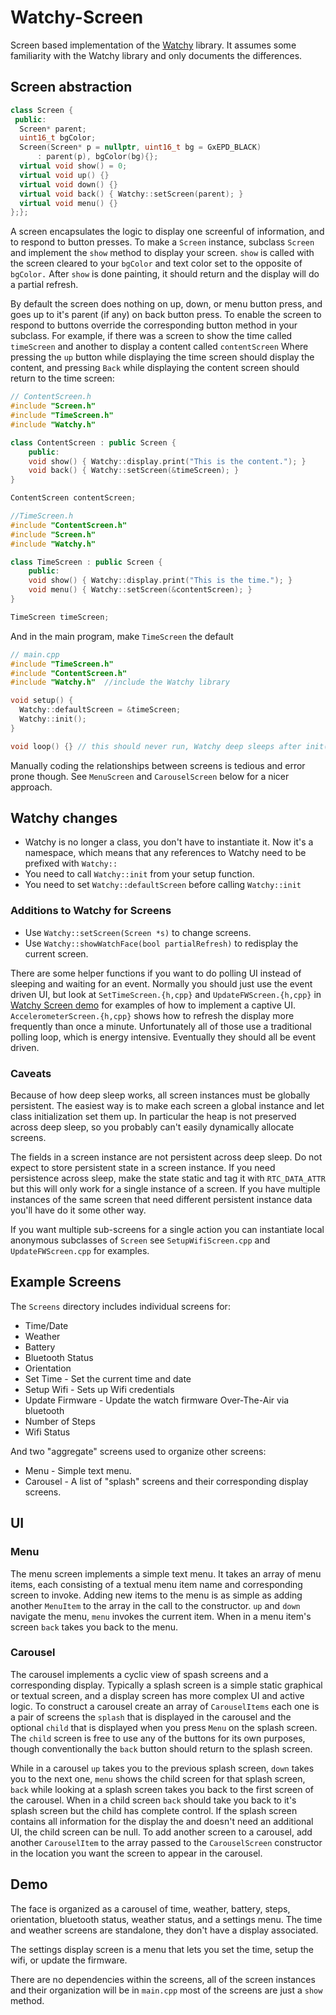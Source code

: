 # Watchy-Screen

Screen based implementation of the [Watchy](https://github.com/sqfmi/Watchy) library. It assumes some familiarity with the Watchy library and only documents the differences.

## Screen abstraction

```c++
class Screen {
 public:
  Screen* parent;
  uint16_t bgColor;
  Screen(Screen* p = nullptr, uint16_t bg = GxEPD_BLACK)
      : parent(p), bgColor(bg){};
  virtual void show() = 0;
  virtual void up() {}
  virtual void down() {}
  virtual void back() { Watchy::setScreen(parent); }
  virtual void menu() {}
};};
```

A screen encapsulates the logic to display one screenful of information, and to respond to button presses. To make a `Screen` instance, subclass `Screen` and implement the `show` method to display your screen. `show` is called with the screen cleared to your `bgColor` and text color set to the opposite of `bgColor.` After `show` is done painting, it should return and the display will do a partial refresh.

By default the screen does nothing on up, down, or menu button press, and goes up to it's parent (if any) on back button press. To enable the screen to respond to buttons override the corresponding button method in your subclass. For example, if there was a screen to show the time called `timeScreen` and another to display a content called `contentScreen` Where pressing the `up` button while displaying the time screen should display the content, and pressing `Back` while displaying the content screen should return to the time screen:

```c++
// ContentScreen.h
#include "Screen.h"
#include "TimeScreen.h"
#include "Watchy.h"

class ContentScreen : public Screen {
    public:
    void show() { Watchy::display.print("This is the content."); }
    void back() { Watchy::setScreen(&timeScreen); }
}

ContentScreen contentScreen;
```

```c++
//TimeScreen.h
#include "ContentScreen.h"
#include "Screen.h"
#include "Watchy.h"

class TimeScreen : public Screen {
    public:
    void show() { Watchy::display.print("This is the time."); }
    void menu() { Watchy::setScreen(&contentScreen); }
}

TimeScreen timeScreen;
```

And in the main program, make `TimeScreen` the default

```c++
// main.cpp
#include "TimeScreen.h"
#include "ContentScreen.h"
#include "Watchy.h"  //include the Watchy library

void setup() {
  Watchy::defaultScreen = &timeScreen;
  Watchy::init();
}

void loop() {} // this should never run, Watchy deep sleeps after init();
```

Manually coding the relationships between screens is tedious and error prone though. See `MenuScreen` and `CarouselScreen` below for a nicer approach.

## Watchy changes

* Watchy is no longer a class, you don't have to instantiate it. Now it's a namespace, which means that any references to Watchy need to be prefixed with `Watchy::`
* You need to call `Watchy::init` from your setup function.
* You need to set `Watchy::defaultScreen` before calling `Watchy::init`

### Additions to Watchy for Screens

* Use `Watchy::setScreen(Screen *s)` to change screens.
* Use `Watchy::showWatchFace(bool partialRefresh)` to redisplay the current screen.

There are some helper functions if you want to do polling UI instead of sleeping and waiting for an event. Normally you should just use the event driven UI, but look at `SetTimeScreen.{h,cpp}` and `UpdateFWScreen.{h,cpp}` in [Watchy Screen demo](https://github.com/charles-haynes/Watchy-Screen-demo) for examples of how to implement a captive UI. `AccelerometerScreen.{h,cpp}` shows how to refresh the display more frequently than once a minute. Unfortunately all of those use a traditional polling loop, which is energy intensive. Eventually they should all be event driven.

### Caveats

Because of how deep sleep works, all screen instances must be globally persistent. The easiest way is to make each screen a global instance and let class initialization set them up. In particular the heap is not preserved across deep sleep, so you probably can't easily dynamically allocate screens.

The fields in a screen instance are not persistent across deep sleep. Do not expect to store persistent state in a screen instance. If you need persistence across sleep, make the state static and tag it with `RTC_DATA_ATTR` but this will only work for a single instance of a screen. If you have multiple instances of the same screen that need different persistent instance data you'll have do it some other way.

If you want multiple sub-screens for a single action you can instantiate local anonymous subclasses of `Screen` see `SetupWifiScreen.cpp` and `UpdateFWScreen.cpp` for examples.

## Example Screens

The `Screens` directory includes individual screens for:

* Time/Date  
* Weather  
* Battery  
* Bluetooth Status
* Orientation
* Set Time - Set the current time and date
* Setup Wifi - Sets up Wifi credentials
* Update Firmware - Update the watch firmware Over-The-Air via bluetooth
* Number of Steps
* Wifi Status

And two "aggregate" screens used to organize other screens:

* Menu - Simple text menu.
* Carousel - A list of "splash" screens and their corresponding display screens.

## UI

### Menu

The menu screen implements a simple text menu. It takes an array of menu items, each consisting of a textual menu item name and corresponding screen to invoke. Adding new items to the menu is as simple as adding another `MenuItem` to the array in the call to the constructor. `up` and `down` navigate the menu, `menu` invokes the current item. When in a menu item's screen `back` takes you back to the menu.

### Carousel

The carousel implements a cyclic view of spash screens and a corresponding display. Typically a splash screen is a simple static graphical or textual screen, and a display screen has more complex UI and active logic. To construct a carousel create an array of `CarouselItems` each one is a pair of screens the `splash` that is displayed in the carousel and the optional `child` that is displayed when you press `Menu` on the splash screen. The `child` screen is free to use any of the buttons for its own purposes, though conventionally the `back` button should return to the splash screen.

While in a carousel `up` takes you to the previous splash screen, `down` takes you to the next one, `menu` shows the child screen for that splash screen, `back` while looking at a splash screen takes you back to the first screen of the carousel. When in a child screen `back` should take you back to it's splash screen but the child has complete control. If the splash screen contains all information for the display the and doesn't need an additional UI, the child screen can be null. To add another screen to a carousel, add another `CarouselItem` to the array passed to the `CarouselScreen` constructor in the location you want the screen to appear in the carousel.

## Demo

The face is organized as a carousel of time, weather, battery, steps, orientation, bluetooth status, weather status, and a settings menu. The time and weather screens are standalone, they don't have a display associated.

The settings display screen is a menu that lets you set the time, setup the wifi, or update the firmware.

There are no dependencies within the screens, all of the screen instances and their organization will be in `main.cpp` most of the screens are just a `show` method.